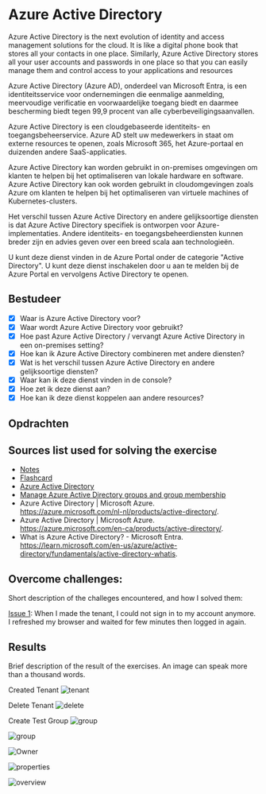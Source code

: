 # Azure Active Directory

Azure Active Directory is the next evolution of identity and access management solutions for the cloud. It is like a digital phone book that stores all your contacts in one place. Similarly, Azure Active Directory stores all your user accounts and passwords in one place so that you can easily manage them and control access to your applications and resources

Azure Active Directory (Azure AD), onderdeel van Microsoft Entra, is een identiteitsservice voor ondernemingen die eenmalige aanmelding, meervoudige verificatie en voorwaardelijke toegang biedt en daarmee bescherming biedt tegen 99,9 procent van alle cyberbeveiligingsaanvallen.

Azure Active Directory is een cloudgebaseerde identiteits- en toegangsbeheerservice. Azure AD stelt uw medewerkers in staat om externe resources te openen, zoals Microsoft 365, het Azure-portaal en duizenden andere SaaS-applicaties.

Azure Active Directory kan worden gebruikt in on-premises omgevingen om klanten te helpen bij het optimaliseren van lokale hardware en software. Azure Active Directory kan ook worden gebruikt in cloudomgevingen zoals Azure om klanten te helpen bij het optimaliseren van virtuele machines of Kubernetes-clusters.

Het verschil tussen Azure Active Directory en andere gelijksoortige diensten is dat Azure Active Directory specifiek is ontworpen voor Azure-implementaties. Andere identiteits- en toegangsbeheerdiensten kunnen breder zijn en advies geven over een breed scala aan technologieën.

U kunt deze dienst vinden in de Azure Portal onder de categorie "Active Directory". U kunt deze dienst inschakelen door u aan te melden bij de Azure Portal en vervolgens Active Directory te openen.

## Bestudeer

- [x] Waar is Azure Active Directory voor?
- [x] Waar wordt Azure Active Directory voor gebruikt?
- [x] Hoe past Azure Active Directory / vervangt Azure Active Directory in een on-premises setting?
- [x] Hoe kan ik Azure Active Directory combineren met andere diensten?
- [x] Wat is het verschil tussen Azure Active Directory en andere gelijksoortige diensten?
- [x] Waar kan ik deze dienst vinden in de console?
- [x] Hoe zet ik deze dienst aan?
- [x] Hoe kan ik deze dienst koppelen aan andere resources?

## Opdrachten

## Sources list used for solving the exercise

- [Notes]()
- [Flashcard]()
- [Azure Active Directory](https://www.youtube.com/watch?v=AtAb_8Av4iU)
- [Manage Azure Active Directory groups and group membership](https://learn.microsoft.com/en-us/azure/active-directory/fundamentals/how-to-manage-groups)
- Azure Active Directory | Microsoft Azure. https://azure.microsoft.com/nl-nl/products/active-directory/.
- Azure Active Directory | Microsoft Azure. https://azure.microsoft.com/en-ca/products/active-directory/.
- What is Azure Active Directory? - Microsoft Entra. https://learn.microsoft.com/en-us/azure/active-directory/fundamentals/active-directory-whatis.

## Overcome challenges:

Short description of the challeges encountered, and how I solved them:

[Issue 1](https://github.com/techgrounds/techgrounds-anj-dtmr/blob/main/00_includes/week-6-includes/issue1.png): When I made the tenant, I could not sign in to my account anymore. I refreshed my browser and waited for few minutes then logged in again.


## Results

Brief description of the result of the exercises. An image can speak more than a thousand words.


Created Tenant
![tenant](https://github.com/techgrounds/techgrounds-anj-dtmr/blob/main/00_includes/week-6-includes/create-tenant.png)

Delete Tenant
![delete](https://github.com/techgrounds/techgrounds-anj-dtmr/blob/main/00_includes/week-6-includes/delete-tenant.png)


Create Test Group
![group](https://github.com/techgrounds/techgrounds-anj-dtmr/blob/main/00_includes/week-6-includes/testgroup.png)

![group](https://github.com/techgrounds/techgrounds-anj-dtmr/blob/main/00_includes/week-6-includes/group-members.png)

![Owner](https://github.com/techgrounds/techgrounds-anj-dtmr/blob/main/00_includes/week-6-includes/group-owner.png)

![properties](https://github.com/techgrounds/techgrounds-anj-dtmr/blob/main/00_includes/week-6-includes/group-prop.png)

![overview](https://github.com/techgrounds/techgrounds-anj-dtmr/blob/main/00_includes/week-6-includes/grp-overview.png)
